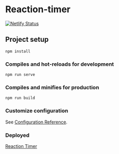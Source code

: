 # Reaction-timer
[![Netlify Status](https://api.netlify.com/api/v1/badges/954f96e4-257b-4203-bfbe-42165e7eec90/deploy-status)](https://app.netlify.com/sites/reaction-timer/deploys)


## Project setup
```
npm install
```

### Compiles and hot-reloads for development
```
npm run serve
```

### Compiles and minifies for production
```
npm run build
```

### Customize configuration
See [Configuration Reference](https://cli.vuejs.org/config/).

### Deployed
[Reaction Timer](https://reaction-timer.netlify.app/)